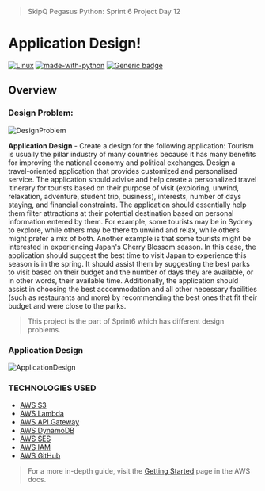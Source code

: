 
> SkipQ Pegasus Python: Sprint 6 Project Day 12

# Application Design!

[![Linux](https://svgshare.com/i/Zhy.svg)](#) [![made-with-python](https://img.shields.io/badge/Made%20with-Python-1f425f.svg)](#) [![Generic badge](https://img.shields.io/badge/version-3.8.10-blue)](#)

## Overview

### Design Problem:

![DesignProblem](https://github.com/muhammadfaizan2022skipq/Pegasus_Python/blob/main/faizan/Sprint6/Day12/image.png)

**Application Design** - Create a design for the following application:
Tourism is usually the pillar industry of many countries because it has many benefits for improving the national economy and political exchanges. Design a travel-oriented application that provides customized and personalised service. The application should advise and help create a personalized travel itinerary for tourists based on their purpose of visit (exploring, unwind, relaxation, adventure, student trip, business), interests, number of days staying, and financial constraints. The application should essentially help them filter attractions at their potential destination based on personal information entered by them. For example, some tourists may be in Sydney to explore, while others may be there to unwind and relax, while others might prefer a mix of both. Another example is that some tourists might be interested in experiencing Japan's Cherry Blossom season. In this case, the application should suggest the best time to visit Japan to experience this season is in the spring. It should assist them by suggesting the best parks to visit based on their budget and the number of days they are available, or in other words, their available time. Additionally, the application should assist in choosing the best accommodation and all other necessary facilities (such as restaurants and more) by recommending the best ones that fit their budget and were close to the parks.

> This project is the part of Sprint6 which has different design problems.

### Application Design

![ApplicationDesign](https://github.com/muhammadfaizan2022skipq/Pegasus_Python/blob/main/faizan/Sprint6/Day12/design-day12.png)

### TECHNOLOGIES USED

* [AWS S3](https://aws.amazon.com/s3/)
* [AWS Lambda](https://aws.amazon.com/lambda/)
* [AWS API Gateway](https://aws.amazon.com/api-gateway/)
* [AWS DynamoDB](https://aws.amazon.com/dynamodb/)
* [AWS SES](https://aws.amazon.com/ses/)
* [AWS IAM](https://aws.amazon.com/iam/)
* [AWS GitHub](https://github.com/aws-samples)


> For a more in-depth guide, visit the [Getting Started](https://docs.aws.amazon.com/apigateway/latest/developerguide/welcome.html) page in the AWS docs.
